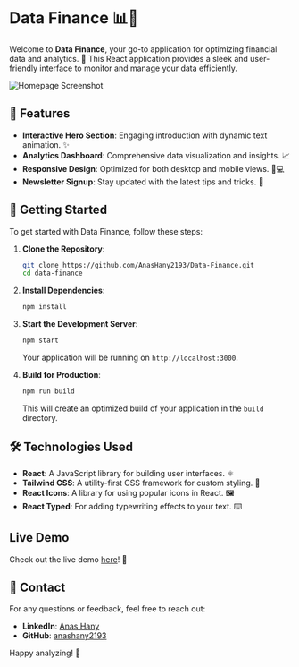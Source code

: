 # Data Finance 📊💸

Welcome to **Data Finance**, your go-to application for optimizing financial data and analytics. 🚀 This React application provides a sleek and user-friendly interface to monitor and manage your data efficiently.

![Homepage Screenshot](src/img/home.png)

## 🎨 Features

- **Interactive Hero Section**: Engaging introduction with dynamic text animation. ✨
- **Analytics Dashboard**: Comprehensive data visualization and insights. 📈
- **Responsive Design**: Optimized for both desktop and mobile views. 📱💻
- **Newsletter Signup**: Stay updated with the latest tips and tricks. 📰

## 🚀 Getting Started

To get started with Data Finance, follow these steps:

1. **Clone the Repository**:

   ```bash
   git clone https://github.com/AnasHany2193/Data-Finance.git
   cd data-finance
   ```

2. **Install Dependencies**:

   ```bash
   npm install
   ```

3. **Start the Development Server**:

   ```bash
   npm start
   ```

   Your application will be running on `http://localhost:3000`.

4. **Build for Production**:

   ```bash
   npm run build
   ```

   This will create an optimized build of your application in the `build` directory.

## 🛠️ Technologies Used

- **React**: A JavaScript library for building user interfaces. ⚛️
- **Tailwind CSS**: A utility-first CSS framework for custom styling. 🌈
- **React Icons**: A library for using popular icons in React. 🖼️
- **React Typed**: For adding typewriting effects to your text. ⌨️

## Live Demo

Check out the live demo [here](https://data-finance-2193.netlify.app/)! 🚀

## 📧 Contact

For any questions or feedback, feel free to reach out:

- **LinkedIn**: [Anas Hany](https://www.linkedin.com/in/anashany219/)
- **GitHub**: [anashany2193](https://github.com/AnasHany2193)

Happy analyzing! 🌟
